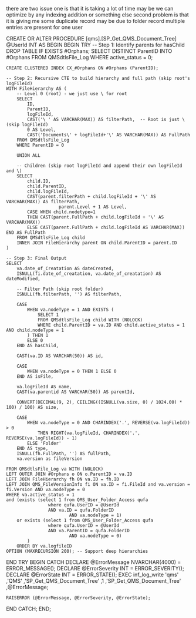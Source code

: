there are two issue one is that it is taking a lot of time may be we can optimize by any indexing addition or something else 
second problem is that it is giving me some duplicate record may be due to folder record multiple entries are present for one user

CREATE OR ALTER PROCEDURE [qms].[SP_Get_QMS_Document_Tree] 
@UserId INT
AS
BEGIN
BEGIN TRY
    -- Step 1: Identify parents for hasChild
    DROP TABLE IF EXISTS #Orphans;
    SELECT DISTINCT ParentID 
    INTO #Orphans 
    FROM QMSdtlsFile_Log 
    WHERE active_status = 0;

    CREATE CLUSTERED INDEX CX_#Orphans ON #Orphans (ParentID);

    -- Step 2: Recursive CTE to build hierarchy and full path (skip root's logFileId)
    WITH FileHierarchy AS (
        -- Level 0 (root) - we just use \ for root
        SELECT 
            ID,
            ParentID,
            logFileId,
            CAST('\ ' AS VARCHAR(MAX)) AS filterPath,  -- Root is just \ (skip logFileId)
            0 AS Level,
            CAST('Documents\' + logFileId+'\' AS VARCHAR(MAX)) AS FullPath
        FROM QMSdtlsFile_Log
        WHERE ParentID = 0

        UNION ALL

        -- Children (skip root logFileId and append their own logFileId and \)
        SELECT 
            child.ID,
            child.ParentID,
            child.logFileId,
            CAST(parent.filterPath + child.logFileId + '\' AS VARCHAR(MAX)) AS filterPath,
                        parent.Level + 1 AS Level,
            CASE WHEN child.nodetype=1 
            THEN CAST(parent.FullPath + child.logFileId + '\' AS VARCHAR(MAX)) 
            ELSE CAST(parent.FullPath + child.logFileId AS VARCHAR(MAX)) END AS FullPath
        FROM QMSdtlsFile_Log child
        INNER JOIN FileHierarchy parent ON child.ParentID = parent.ID
    )

    -- Step 3: Final Output
    SELECT 
        va.date_of_Creatation AS dateCreated,
        ISNULL(fi.date_of_creatation, va.date_of_creatation) AS dateModified,

        -- Filter Path (skip root folder)
        ISNULL(fh.filterPath, '') AS filterPath,

        CASE
            WHEN va.nodeType = 1 AND EXISTS (
                SELECT 1
                FROM QMSdtlsFile_Log child WITH (NOLOCK)
                WHERE child.ParentID = va.ID AND child.active_status = 1 AND child.nodeType = 1
            ) THEN 1
            ELSE 0
        END AS hasChild,

        CAST(va.ID AS VARCHAR(50)) AS id,

        CASE 
            WHEN va.nodeType = 0 THEN 1 ELSE 0
        END AS isFile,

        va.logFileId AS name,
        CAST(va.parentid AS VARCHAR(50)) AS parentId,

        CONVERT(DECIMAL(9, 2), CEILING((ISNULL(va.size, 0) / 1024.00) * 100) / 100) AS size,

        CASE 
            WHEN va.nodeType = 0 AND CHARINDEX('.', REVERSE(va.logFileId)) > 0
                THEN RIGHT(va.logFileId, CHARINDEX('.', REVERSE(va.logFileId)) - 1)
            ELSE 'Folder'
        END AS type,
        ISNULL(fh.FullPath, '') AS fullPath,
        va.version as fileVersion

    FROM QMSdtlsFile_Log va WITH (NOLOCK)
    LEFT OUTER JOIN #Orphans o ON o.ParentID = va.ID
    LEFT JOIN FileHierarchy fh ON va.ID = fh.ID
    LEFT JOIN QMS_FileVersionInfo fi ON va.ID = fi.FileId and va.version = fi.Version AND va.nodeType = 0
    WHERE va.active_status = 1
    and (exists (select 1 from QMS_User_Folder_Access qufa 
                    where qufa.UserID = @UserId 
                    AND va.ID = qufa.FolderID
                            AND va.nodeType = 1)
        or exists (select 1 from QMS_User_Folder_Access qufa 
                    where qufa.UserID = @UserId 
                    AND va.ParentID = qufa.FolderID
                            AND va.nodeType = 0)
            )
        ORDER BY va.logfileID
    OPTION (MAXRECURSION 200); -- Support deep hierarchies
END TRY
 BEGIN CATCH
    DECLARE @ErrorMessage NVARCHAR(4000) = ERROR_MESSAGE();
    DECLARE @ErrorSeverity INT = ERROR_SEVERITY();
    DECLARE @ErrorState INT = ERROR_STATE();
 EXEC inf_log_write 'qms'
   ,'QMS'
   ,'SP_Get_QMS_Document_Tree'
   ,1
   ,'SP_Get_QMS_Document_Tree'
   ,@ErrorMessage;
 
    RAISERROR (@ErrorMessage, @ErrorSeverity, @ErrorState);
END CATCH;
END;
